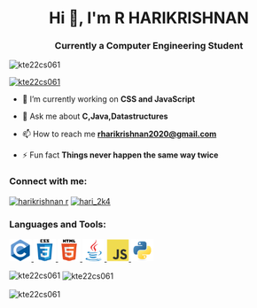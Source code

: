 

<h1 align="center">Hi 👋, I'm R HARIKRISHNAN</h1>
<h3 align="center">Currently a Computer Engineering Student</h3>

<p align="left"> <img src="https://komarev.com/ghpvc/?username=kte22cs061&label=Profile%20views&color=0e75b6&style=flat" alt="kte22cs061" /> </p>

<p align="left"> <a href="https://github.com/ryo-ma/github-profile-trophy"><img src="https://github-profile-trophy.vercel.app/?username=kte22cs061" alt="kte22cs061" /></a> </p>

- 🔭 I’m currently working on **CSS and JavaScript**

- 🌱 Ask me about **C,Java,Datastructures**

- 📫 How to reach me **rharikrishnan2020@gmail.com**

- ⚡ Fun fact **Things never happen the same way twice**

<h3 align="left">Connect with me:</h3>
<p align="left">
<a href="https://linkedin.com/in/harikrishnan r" target="blank"><img align="center" src="https://raw.githubusercontent.com/rahuldkjain/github-profile-readme-generator/master/src/images/icons/Social/linked-in-alt.svg" alt="harikrishnan r" height="30" width="40" /></a>
<a href="https://instagram.com/hari_2k4" target="blank"><img align="center" src="https://raw.githubusercontent.com/rahuldkjain/github-profile-readme-generator/master/src/images/icons/Social/instagram.svg" alt="hari_2k4" height="30" width="40" /></a>
</p>

<h3 align="left">Languages and Tools:</h3>
<p align="left"> <a href="https://www.cprogramming.com/" target="_blank" rel="noreferrer"> <img src="https://raw.githubusercontent.com/devicons/devicon/master/icons/c/c-original.svg" alt="c" width="40" height="40"/> </a> <a href="https://www.w3schools.com/css/" target="_blank" rel="noreferrer"> <img src="https://raw.githubusercontent.com/devicons/devicon/master/icons/css3/css3-original-wordmark.svg" alt="css3" width="40" height="40"/> </a> <a href="https://www.w3.org/html/" target="_blank" rel="noreferrer"> <img src="https://raw.githubusercontent.com/devicons/devicon/master/icons/html5/html5-original-wordmark.svg" alt="html5" width="40" height="40"/> </a> <a href="https://www.java.com" target="_blank" rel="noreferrer"> <img src="https://raw.githubusercontent.com/devicons/devicon/master/icons/java/java-original.svg" alt="java" width="40" height="40"/> </a> <a href="https://developer.mozilla.org/en-US/docs/Web/JavaScript" target="_blank" rel="noreferrer"> <img src="https://raw.githubusercontent.com/devicons/devicon/master/icons/javascript/javascript-original.svg" alt="javascript" width="40" height="40"/> </a> <a href="https://www.python.org" target="_blank" rel="noreferrer"> <img src="https://raw.githubusercontent.com/devicons/devicon/master/icons/python/python-original.svg" alt="python" width="40" height="40"/> </a> </p>

<p><img align="left" src="https://github-readme-stats.vercel.app/api/top-langs?username=kte22cs061&show_icons=true&locale=en&layout=compact" alt="kte22cs061" /></p>

<p>&nbsp;<img align="center" src="https://github-readme-stats.vercel.app/api?username=kte22cs061&show_icons=true&locale=en" alt="kte22cs061" /></p>

<p><img align="center" src="https://github-readme-streak-stats.herokuapp.com/?user=kte22cs061&" alt="kte22cs061" /></p>
